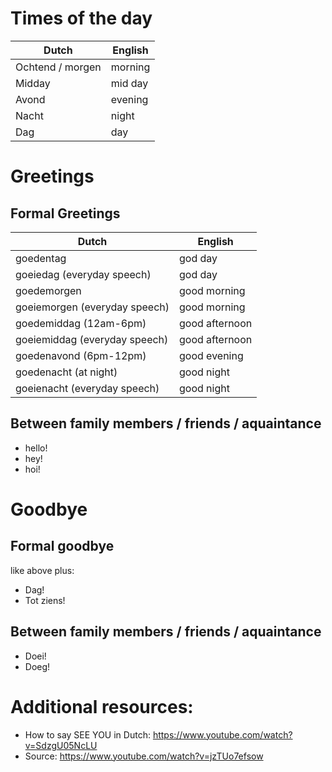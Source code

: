 # Times of the day
Dutch|English
-----|-------
Ochtend / morgen|morning
Midday|mid day
Avond|evening
Nacht|night
Dag|day

# Greetings
## Formal Greetings
Dutch|English
-----|-------
goedentag|god day
goeiedag (everyday speech)|god day
goedemorgen| good morning
goeiemorgen (everyday speech)| good morning
goedemiddag (12am-6pm)|good afternoon
goeiemiddag (everyday speech)|good afternoon
goedenavond (6pm-12pm)|good evening
goedenacht (at night)|good night
goeienacht (everyday speech)|good night

## Between family members / friends / aquaintance
- hello!
- hey!
- hoi!

# Goodbye
## Formal goodbye
like above plus:
- Dag!
- Tot ziens!

## Between family members / friends / aquaintance
- Doei!
- Doeg!

# Additional resources:
* How to say SEE YOU in Dutch: https://www.youtube.com/watch?v=SdzgU05NcLU
* Source: https://www.youtube.com/watch?v=jzTUo7efsow



